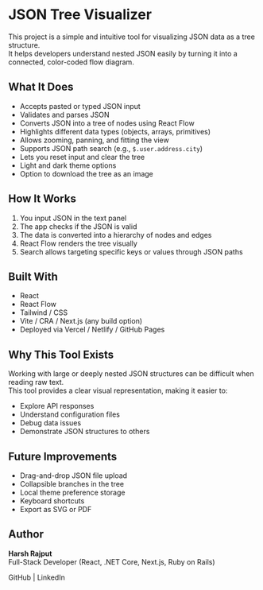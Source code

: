 # JSON Tree Visualizer

This project is a simple and intuitive tool for visualizing JSON data as
a tree structure.\
It helps developers understand nested JSON easily by turning it into a
connected, color-coded flow diagram.

## What It Does

-   Accepts pasted or typed JSON input
-   Validates and parses JSON
-   Converts JSON into a tree of nodes using React Flow
-   Highlights different data types (objects, arrays, primitives)
-   Allows zooming, panning, and fitting the view
-   Supports JSON path search (e.g., `$.user.address.city`)
-   Lets you reset input and clear the tree
-   Light and dark theme options
-   Option to download the tree as an image

## How It Works

1.  You input JSON in the text panel
2.  The app checks if the JSON is valid
3.  The data is converted into a hierarchy of nodes and edges
4.  React Flow renders the tree visually
5.  Search allows targeting specific keys or values through JSON paths

## Built With

-   React
-   React Flow
-   Tailwind / CSS
-   Vite / CRA / Next.js (any build option)
-   Deployed via Vercel / Netlify / GitHub Pages

## Why This Tool Exists

Working with large or deeply nested JSON structures can be difficult
when reading raw text.\
This tool provides a clear visual representation, making it easier to:

-   Explore API responses
-   Understand configuration files
-   Debug data issues
-   Demonstrate JSON structures to others

## Future Improvements

-   Drag-and-drop JSON file upload
-   Collapsible branches in the tree
-   Local theme preference storage
-   Keyboard shortcuts
-   Export as SVG or PDF

## Author

**Harsh Rajput**\
Full-Stack Developer (React, .NET Core, Next.js, Ruby on Rails)

GitHub \| LinkedIn
